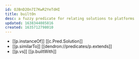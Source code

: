 ```yaml
---
id: OJBnD2On7I7KwR2YeTdHI
title: builtOn
desc: a fuzzy predicate for relating solutions to platforms
updated: 1638344085816
created: 1635712798010
---
```



- [[p.instanceOf]] [[c.Pred.Solution]]
- [[p.similarTo]] [[dendron://predicates/p.extends]] 
- [[p.vs]] [[p.builtWith]]

